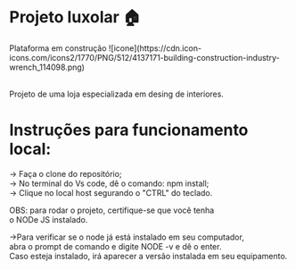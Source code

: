 # Projeto luxolar 🏠 
<p>Plataforma em construção ![icone](https://cdn.icon-icons.com/icons2/1770/PNG/512/4137171-building-construction-industry-wrench_114098.png)

<br>Projeto de uma loja especializada em desing de interiores.</p>
<h1>Instruções para funcionamento local:</h1>

<p>
  -> Faça o clone do repositório;<br>
   -> No terminal do Vs code, dê o comando: npm install;<br>
   -> Clique no local host segurando o "CTRL" do teclado.<br>
   
  OBS: para rodar o projeto, certifique-se que você tenha<br>
   o NODe JS instalado.<br>

   ->Para verificar se o node já está instalado em seu computador, <br>
   abra o prompt de comando e digite NODE -v e dê o enter.<br>
   Caso esteja instalado, irá aparecer a versão instalada em seu equipamento. 
   
   



</p>

